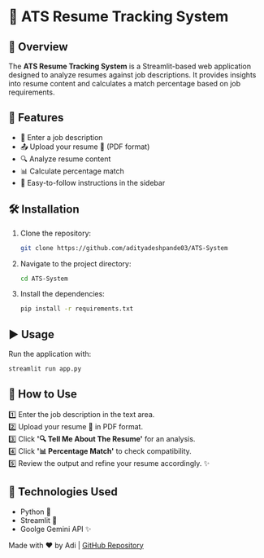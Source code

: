 # 📄 ATS Resume Tracking System

## 🚀 Overview
The **ATS Resume Tracking System** is a Streamlit-based web application designed to analyze resumes against job descriptions. It provides insights into resume content and calculates a match percentage based on job requirements.

## 🎯 Features
- 📝 Enter a job description
- 📤 Upload your resume 📄 (PDF format)
- 🔍 Analyze resume content
- 📊 Calculate percentage match
- 📌 Easy-to-follow instructions in the sidebar

## 🛠️ Installation
1. Clone the repository:
   ```bash
   git clone https://github.com/adityadeshpande03/ATS-System
   ```
2. Navigate to the project directory:
   ```bash
   cd ATS-System
   ```
3. Install the dependencies:
   ```bash
   pip install -r requirements.txt
   ```

## ▶️ Usage
Run the application with:
```bash
streamlit run app.py
```

## 📌 How to Use
1️⃣ Enter the job description in the text area.  
2️⃣ Upload your resume 📄 in PDF format.  
3️⃣ Click **'🔍 Tell Me About The Resume'** for an analysis.  
4️⃣ Click **'📊 Percentage Match'** to check compatibility.  
5️⃣ Review the output and refine your resume accordingly. ✨  

## 🤖 Technologies Used
- Python 🐍
- Streamlit 🎈
- Goolge Gemini API ✨

Made with ❤️ by Adi | [GitHub Repository](https://github.com/adityadeshpande03/ATS-System)

